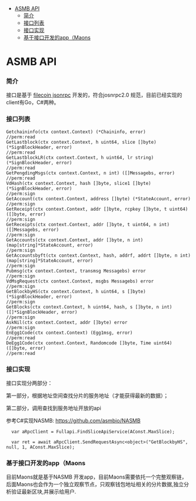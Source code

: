 - [ASMB API](#asmb-api)
    - [简介](#简介)
    - [接口列表](#接口列表)
    - [接口实现](#接口实现)
    - [基于接口开发的app（Maons](#基于接口开发的appmaons)

# ASMB API

### 简介
接口是基于 [filecoin jsonrpc](https://github.com/filecoin-project/go-jsonrpc) 开发的，符合josnrpc2.0 规范，目前已经实现的client有Go，C#两种。
    
### 接口列表
    
	Getchaininfo(ctx context.Context) (*Chaininfo, error)                                                                                     //perm:read
	GetLastblock(ctx context.Context, h uint64, slice []byte) (*SignBlockHeader, error)                                                       //perm:read
	GetLastblockLR(ctx context.Context, h uint64, lr string) (*SignBlockHeader, error)                                                        //perm:read
	GetPengdingMsgs(ctx context.Context, n int) ([]Messagebs, error)                                                                          //perm:read
	VdHash(ctx context.Context, hash []byte, slice1 []byte) (*SignBlockHeader, error)                                                         //perm:sign
	GetAccount(ctx context.Context, address []byte) (*StateAccount, error)                                                                    //perm:sign
	GetReceipt(ctx context.Context, addr []byte, rcpkey []byte, t uint64) ([]byte, error)                                                     //perm:sign
	GetReceipts(ctx context.Context, addr []byte, t uint64, n int) ([]Messagebs, error)                                                       //perm:sign
	GetAccounts(ctx context.Context, addr []byte, n int) (map[string]*StateAccount, error)                                                    //perm:sign
	GetAccountsbyft(ctx context.Context, hash, addrf, addrt []byte, n int) (map[string]*StateAccount, error)                                  //perm:sign
	Pubmsg(ctx context.Context, transmsg Messagebs) error                                                                                     //perm:sign
	VdMsgRequest(ctx context.Context, msgbs Messagebs) error                                                                                  //perm:sign
	GetBlockbyHS(ctx context.Context, h uint64, s []byte) (*SignBlockHeader, error)                                                           //perm:sign
	GetBlocks(ctx context.Context, h uint64, hash, s []byte, n int) ([]*SignBlockHeader, error)                                               //perm:sign	
	AskNil(ctx context.Context, addr []byte) error                                                                                            //perm:sign
	EnEgg1Code(ctx context.Context) (Egg1msg, error)                                                                                          //perm:read
	DeEgg1Code(ctx context.Context, Randomcode []byte, Time uint64) ([]byte, error)                                                           //perm:read


### 接口实现

接口实现分两部分：

第一部分，根据地址空间查找分片的服务地址（才能获得最新的数据）；

第二部分，调用查找到服务地址开放的api

参考C#实现NASMB: https://github.com/asmbio/NASMB

```
  var aRpcClient = Fullapi.FindSliceApiService(AConst.MaxSlice);

  var ret = await aRpcClient.SendRequestAsync<object>("GetBlockbyHS", null, 1, AConst.MaxSlice);
```
### 基于接口开发的app（Maons

目前Maons就是基于NASMB 开发app，目前Maons需要依托一个完整观察链，后面Maons也会作为一个独立观察节点，只观察钱包地址相关的分片数据,独立分析验证最新区块,并展示给用户.
